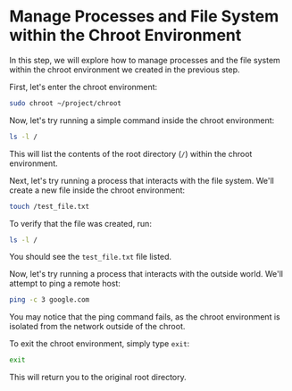 # Manage Processes and File System within the Chroot Environment

In this step, we will explore how to manage processes and the file system within the chroot environment we created in the previous step.

First, let's enter the chroot environment:

```bash
sudo chroot ~/project/chroot
```

Now, let's try running a simple command inside the chroot environment:

```bash
ls -l /
```

This will list the contents of the root directory (`/`) within the chroot environment.

Next, let's try running a process that interacts with the file system. We'll create a new file inside the chroot environment:

```bash
touch /test_file.txt
```

To verify that the file was created, run:

```bash
ls -l /
```

You should see the `test_file.txt` file listed.

Now, let's try running a process that interacts with the outside world. We'll attempt to ping a remote host:

```bash
ping -c 3 google.com
```

You may notice that the ping command fails, as the chroot environment is isolated from the network outside of the chroot.

To exit the chroot environment, simply type `exit`:

```bash
exit
```

This will return you to the original root directory.
